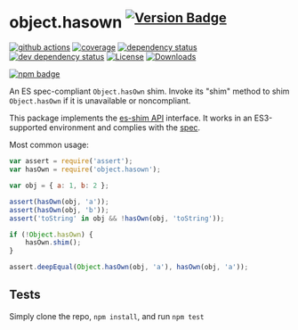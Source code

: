 # object.hasown <sup>[![Version Badge][npm-version-svg]][package-url]</sup>

[![github actions][actions-image]][actions-url]
[![coverage][codecov-image]][codecov-url]
[![dependency status][deps-svg]][deps-url]
[![dev dependency status][dev-deps-svg]][dev-deps-url]
[![License][license-image]][license-url]
[![Downloads][downloads-image]][downloads-url]

[![npm badge][npm-badge-png]][package-url]

An ES spec-compliant `Object.hasOwn` shim. Invoke its "shim" method to shim `Object.hasOwn` if it is unavailable or noncompliant.

This package implements the [es-shim API](https://github.com/es-shims/api) interface. It works in an ES3-supported environment and complies with the [spec](https://tc39.es/proposal-accessible-object-hasownproperty/).

Most common usage:
```js
var assert = require('assert');
var hasOwn = require('object.hasown');

var obj = { a: 1, b: 2 };

assert(hasOwn(obj, 'a'));
assert(hasOwn(obj, 'b'));
assert('toString' in obj && !hasOwn(obj, 'toString'));

if (!Object.hasOwn) {
	hasOwn.shim();
}

assert.deepEqual(Object.hasOwn(obj, 'a'), hasOwn(obj, 'a'));
```

## Tests
Simply clone the repo, `npm install`, and run `npm test`

[package-url]: https://npmjs.com/package/object.hasown
[npm-version-svg]: https://versionbadg.es/es-shims/Object.hasOwn.svg
[deps-svg]: https://david-dm.org/es-shims/Object.hasOwn.svg
[deps-url]: https://david-dm.org/es-shims/Object.hasOwn
[dev-deps-svg]: https://david-dm.org/es-shims/Object.hasOwn/dev-status.svg
[dev-deps-url]: https://david-dm.org/es-shims/Object.hasOwn#info=devDependencies
[npm-badge-png]: https://nodei.co/npm/object.hasown.png?downloads=true&stars=true
[license-image]: https://img.shields.io/npm/l/object.hasown.svg
[license-url]: LICENSE
[downloads-image]: https://img.shields.io/npm/dm/object.hasown.svg
[downloads-url]: https://npm-stat.com/charts.html?package=object.hasown
[codecov-image]: https://codecov.io/gh/es-shims/Object.hasOwn/branch/main/graphs/badge.svg
[codecov-url]: https://app.codecov.io/gh/es-shims/Object.hasOwn/
[actions-image]: https://img.shields.io/endpoint?url=https://github-actions-badge-u3jn4tfpocch.runkit.sh/es-shims/Object.hasOwn
[actions-url]: https://github.com/es-shims/Object.hasOwn/actions
